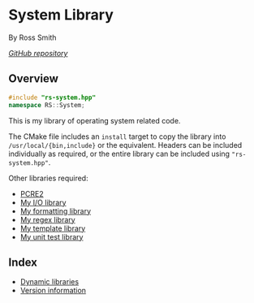 # System Library

By Ross Smith

_[GitHub repository](https://github.com/CaptainCrowbar/rs-system)_

## Overview

```c++
#include "rs-system.hpp"
namespace RS::System;
```

This is my library of operating system related code.

The CMake file includes an `install` target to copy the library into
`/usr/local/{bin,include}` or the equivalent. Headers can be included
individually as required, or the entire library can be included using
`"rs-system.hpp"`.

Other libraries required:

* [PCRE2](http://www.pcre.org/)
* [My I/O library](https://github.com/CaptainCrowbar/rs-io)
* [My formatting library](https://github.com/CaptainCrowbar/rs-format)
* [My regex library](https://github.com/CaptainCrowbar/rs-regex)
* [My template library](https://github.com/CaptainCrowbar/rs-tl)
* [My unit test library](https://github.com/CaptainCrowbar/rs-unit-test)

## Index

* [Dynamic libraries](dso.html)
* [Version information](version.html)

